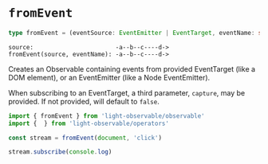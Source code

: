 # `fromEvent`
```typescript
type fromEvent = (eventSource: EventEmitter | EventTarget, eventName: string | symbol, capture?: boolean) => Observable<any>
```

```
source:                       -a--b--c----d->
fromEvent(source, eventName): -a--b--c----d->
```

Creates an Observable containing events from provided EventTarget (like a DOM element), or an EventEmitter (like a Node EventEmitter).

When subscribing to an EventTarget, a third parameter, `capture`, may be provided. If not provided, will default to `false`.
```typescript
import { fromEvent } from 'light-observable/observable'
import {  } from 'light-observable/operators'

const stream = fromEvent(document, 'click')

stream.subscribe(console.log)
```
